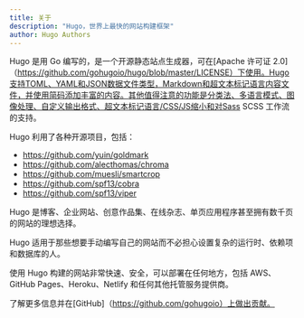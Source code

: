 ```yaml
---
title: 关于
description: "Hugo，世界上最快的网站构建框架"
author: Hugo Authors
---
```


Hugo 是用 Go 编写的，是一个开源静态站点生成器，可在[Apache 许可证 2.0]（https://github.com/gohugoio/hugo/blob/master/LICENSE）下使用。Hugo支持TOML、YAML和JSON数据文件类型，Markdown和超文本标记语言内容文件，并使用简码添加丰富的内容。其他值得注意的功能是分类法、多语言模式、图像处理、自定义输出格式、超文本标记语言/CSS/JS缩小和对Sass SCSS 工作流的支持。

Hugo 利用了各种开源项目，包括：

-   https://github.com/yuin/goldmark
-   https://github.com/alecthomas/chroma
-   https://github.com/muesli/smartcrop
-   https://github.com/spf13/cobra
-   https://github.com/spf13/viper

Hugo 是博客、企业网站、创意作品集、在线杂志、单页应用程序甚至拥有数千页的网站的理想选择。

Hugo 适用于那些想要手动编写自己的网站而不必担心设置复杂的运行时、依赖项和数据库的人。

使用 Hugo 构建的网站非常快速、安全，可以部署在任何地方，包括 AWS、GitHub Pages、Heroku、Netlify 和任何其他托管服务提供商。

了解更多信息并在[GitHub]（https://github.com/gohugoio）上做出贡献。
